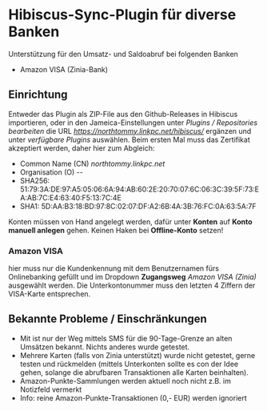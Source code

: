 # Hibiscus-Sync-Plugin für diverse Banken
Unterstützung für den Umsatz- und Saldoabruf bei folgenden Banken

 - Amazon VISA (Zinia-Bank)

## Einrichtung
Entweder das Plugin als ZIP-File aus den Github-Releases in Hibiscus importieren, oder in den Jameica-Einstellungen unter *Plugins / Repositories bearbeiten* die URL *https://northtommy.linkpc.net/hibiscus/* ergänzen und unter *verfügbare Plugins* auswählen. Beim ersten Mal muss das Zertifikat akzeptiert werden, daher hier zum Abgleich:
- Common Name (CN) *northtommy.linkpc.net*
- Organisation (O) --
- SHA256: 51:79:3A:DE:97:A5:05:06:6A:94:AB:60:2E:20:70:07:6C:06:3C:39:5F:73:EA:AB:7C:E4:63:40:F5:13:7C:4E
- SHA1: 5D:AA:B3:18:BD:97:8C:02:07:DF:A2:6B:4A:3B:76:FC:0A:63:5A:7F
  
Konten müssen von Hand angelegt werden, dafür unter **Konten** auf **Konto manuell anlegen** gehen. Keinen Haken bei **Offline-Konto** setzen!

### Amazon VISA
hier muss nur die Kundenkennung mit dem Benutzernamen fürs Onlinebanking gefüllt und im Dropdown **Zugangsweg** *Amazon VISA (Zinia)* ausgewählt werden.
Die Unterkontonummer muss den letzten 4 Ziffern der VISA-Karte entsprechen.

## Bekannte Probleme / Einschränkungen
- Mit ist nur der Weg mittels SMS für die 90-Tage-Grenze an alten Umsätzen bekannt. Nichts anderes wurde getestet.
- Mehrere Karten (falls von Zinia unterstützt) wurde nicht getestet, gerne testen und rückmelden (mittels Unterkonten sollte es con der Idee gehen, solange die abrufbaren Transaktionen alle Karten beinhalten).
- Amazon-Punkte-Sammlungen werden aktuell noch nicht z.B. im Notizfeld vermerkt
- Info: reine Amazon-Punkte-Transaktionen (0,- EUR) werden ignoriert


